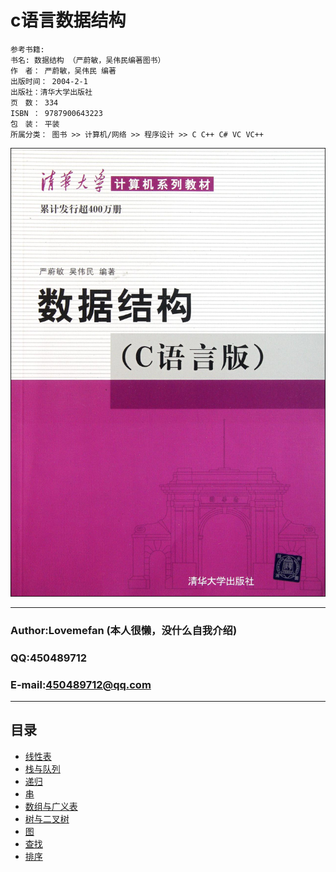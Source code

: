 # c语言数据结构
```
参考书籍:
书名: 数据结构 （严蔚敏，吴伟民编著图书）
作　者： 严蔚敏，吴伟民 编著
出版时间： 2004-2-1
出版社：清华大学出版社
页　数： 334
ISBN ： 9787900643223
包　装： 平装
所属分类： 图书 >> 计算机/网络 >> 程序设计 >> C C++ C# VC VC++
```
![假装有图片](https://github.com/lovemefan/C_Data_Structure/blob/master/picture/cover.jpg "没错，就是这本书")
****
### Author:Lovemefan (本人很懒，没什么自我介绍)
### QQ:450489712
### E-mail:450489712@qq.com
****
## 目录
* [线性表]()
* [栈与队列]()
* [递归]()
* [串]()
* [数组与广义表]()
* [树与二叉树]()
* [图]()
* [查找]()
* [排序]()